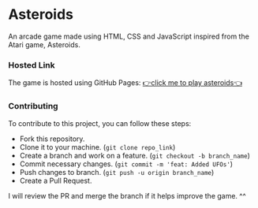 # Asteroids

An arcade game made using HTML, CSS and JavaScript inspired from the Atari game, Asteroids.

### Hosted Link

The game is hosted using GitHub Pages: [👉click me to play asteroids👈](https://asteroids.hackstory.in/)

### Contributing

To contribute to this project, you can follow these steps:
- Fork this repository.
- Clone it to your machine. (`git clone repo_link`)
- Create a branch and work on a feature. (`git checkout -b branch_name`)
- Commit necessary changes. (`git commit -m 'feat: Added UFOs'`)
- Push changes to branch. (`git push -u origin branch_name`)
- Create a Pull Request.

I will review the PR and merge the branch if it helps improve the game. ^^
